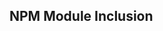 <script setup>
import README from '../../../packages/parsers/src/devices/TRU_NETRIS3/README.md'
import JSDOC from '../../../packages/parsers/src/devices/TRU_NETRIS3/JSDOC.md'
</script>

<README />

<JSDOC />

## NPM Module Inclusion

<!--@include: ../../../packages/library/README.md#devices-table{2,3}-->
<!--@include: ../../../packages/library/README.md#devices-table{13,13}-->
